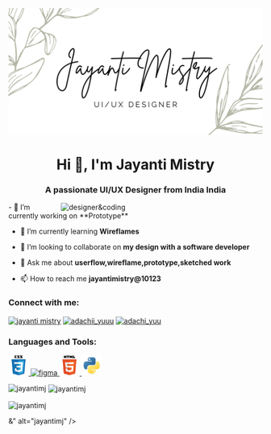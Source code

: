 ![logo](https://github.com/JayantiMj/JayantiMj/blob/main/github%20banner.png)
<h1 align="center">Hi 👋, I'm Jayanti Mistry</h1>
<h3 align="center">A passionate UI/UX Designer from India India</h3>
<img align="right" alt="designer&coding" width="400" src="https://cdn.dribbble.com/users/729829/screenshots/2712522/galshir.gif">
- 🔭 I’m currently working on **Prototype**

- 🌱 I’m currently learning **Wireflames**

- 👯 I’m looking to collaborate on **my design with a software developer**

- 💬 Ask me about **userflow,wireflame,prototype,sketched work**

- 📫 How to reach me **jayantimistry@10123**

<h3 align="left">Connect with me:</h3>
<p align="left">
<a href="https://linkedin.com/in/jayanti mistry" target="blank"><img align="center" src="https://raw.githubusercontent.com/rahuldkjain/github-profile-readme-generator/master/src/images/icons/Social/linked-in-alt.svg" alt="jayanti mistry" height="30" width="40" /></a>
<a href="https://instagram.com/adachii_yuuu" target="blank"><img align="center" src="https://raw.githubusercontent.com/rahuldkjain/github-profile-readme-generator/master/src/images/icons/Social/instagram.svg" alt="adachii_yuuu" height="30" width="40" /></a>
<a href="https://discord.gg/adachi_yuu" target="blank"><img align="center" src="https://raw.githubusercontent.com/rahuldkjain/github-profile-readme-generator/master/src/images/icons/Social/discord.svg" alt="adachi_yuu" height="30" width="40" /></a>
</p>

<h3 align="left">Languages and Tools:</h3>
<p align="left"> <a href="https://www.w3schools.com/css/" target="_blank" rel="noreferrer"> <img src="https://raw.githubusercontent.com/devicons/devicon/master/icons/css3/css3-original-wordmark.svg" alt="css3" width="40" height="40"/> </a> <a href="https://www.figma.com/" target="_blank" rel="noreferrer"> <img src="https://www.vectorlogo.zone/logos/figma/figma-icon.svg" alt="figma" width="40" height="40"/> </a> <a href="https://www.w3.org/html/" target="_blank" rel="noreferrer"> <img src="https://raw.githubusercontent.com/devicons/devicon/master/icons/html5/html5-original-wordmark.svg" alt="html5" width="40" height="40"/> </a> <a href="https://www.python.org" target="_blank" rel="noreferrer"> <img src="https://raw.githubusercontent.com/devicons/devicon/master/icons/python/python-original.svg" alt="python" width="40" height="40"/> </a> </p>

<p><img align="left" src="https://github-readme-stats.vercel.app/api/top-langs?username=jayantimj&show_icons=true&locale=en&layout=compact" alt="jayantimj" /></p>

<p>&nbsp;<img align="center" src="https://github-readme-stats.vercel.app/api?username=jayantimj&show_icons=true&locale=en" alt="jayantimj" /></p>

<p><img align="center" src="https://github-readme-streak-stats.herokuapp.com/?user=jayantimj&" alt="jayantimj" /></p>
&" alt="jayantimj" /></p>
